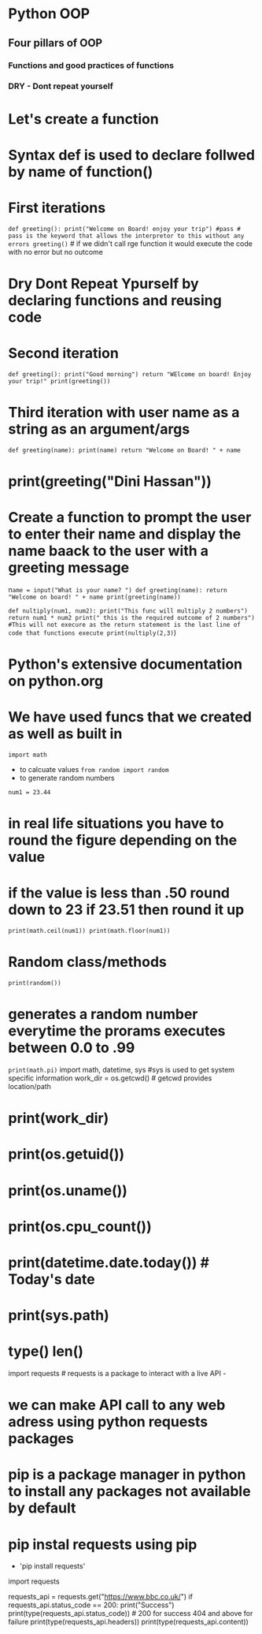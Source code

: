 # Python OOP
## Four pillars of OOP
### Functions and good practices of functions
### DRY - Dont repeat yourself

# Let's create a function
# Syntax def is used to declare follwed by name of function()
#  First iterations
`def greeting():
     print("Welcome on Board! enjoy your trip")
    #pass # pass is the keyword that allows the interpretor to this without any errors
greeting()` # if we didn't call rge function it would execute the code with no error but no outcome
#  Dry Dont Repeat Ypurself by declaring functions and reusing code
# Second iteration
`def greeting():
    print("Good morning")
    return "WElcome on board! Enjoy your trip!"
print(greeting())`

#  Third iteration with user name as a string as an argument/args

`def greeting(name):
    print(name)
    return "Welcome on Board! " + name`

# print(greeting("Dini Hassan"))

#  Create a function to prompt the user to enter their name and display the name baack to the user with a greeting message
n`ame = input("What is your name? ")
def greeting(name):
    return "Welcome on board! " + name
print(greeting(name))`

`def nultiply(num1, num2):
    print("This func will multiply 2 numbers")
    return num1 * num2
    print(" this is the required outcome of 2 numbers") #This will not execure as the return statement is the last line of code that functions execute
print(nultiply(2,3)`)

# Python's extensive documentation on python.org
#  We have used funcs that we created as well as built in

`import math`
- to calcuate values
`from random import random`
- to generate random numbers


`num1 = 23.44`

# in real life situations you have to round the figure depending on the value
#  if the value is less than .50 round down to 23 if 23.51 then round it up

`print(math.ceil(num1))
print(math.floor(num1))`

# Random class/methods
`print(random())`
# generates a random number everytime the prorams executes between 0.0 to .99
`print(math.pi)`
import math, datetime, sys #sys is used to get system specific information
work_dir = os.getcwd() # getcwd provides location/path
# print(work_dir)
#
# print(os.getuid())
# print(os.uname())
# print(os.cpu_count())
#
# print(datetime.date.today()) # Today's date
# print(sys.path)
# type() len()

import requests  # requests is a package to interact with a live API -
# we can make API call to any web adress using python requests packages
# pip is a package manager in python to install any packages not available by default

# pip instal requests using pip
- 'pip install requests'

import requests

requests_api = requests.get("https://www.bbc.co.uk/")
if requests_api.status_code == 200:
    print("Success")
print(type(requests_api.status_code)) # 200 for success 404 and above for failure
print(type(requests_api.headers))
print(type(requests_api.content))